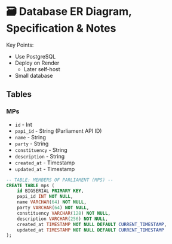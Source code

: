 # 🗃️ Database ER Diagram, Specification & Notes

Key Points:

- Use PostgreSQL
- Deploy on Render
  - Later self-host
- Small database

## Tables

### MPs

- `id` - Int
- `papi_id` - String (Parliament API ID)
- `name` - String
- `party` - String
- `constituency` - String
- `description` - String
- `created_at` - Timestamp
- `updated_at` - Timestamp

```sql
-- TABLE: MEMBERS OF PARLIAMENT (MPS) --
CREATE TABLE mps (
    id BIGSERIAL PRIMARY KEY,
    papi_id INT NOT NULL,
    name VARCHAR(64) NOT NULL,
    party VARCHAR(64) NOT NULL,
    constituency VARCHAR(128) NOT NULL,
    description VARCHAR(256) NOT NULL,
    created_at TIMESTAMP NOT NULL DEFAULT CURRENT_TIMESTAMP,
    updated_at TIMESTAMP NOT NULL DEFAULT CURRENT_TIMESTAMP
);
```
